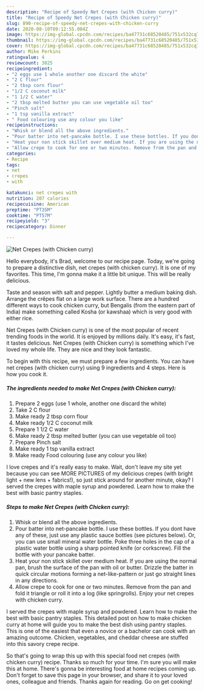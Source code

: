 ```yaml
---
description: "Recipe of Speedy Net Crepes (with Chicken curry)"
title: "Recipe of Speedy Net Crepes (with Chicken curry)"
slug: 890-recipe-of-speedy-net-crepes-with-chicken-curry
date: 2020-08-10T09:12:55.004Z
image: https://img-global.cpcdn.com/recipes/ba47731c68520485/751x532cq70/net-crepes-with-chicken-curry-recipe-main-photo.jpg
thumbnail: https://img-global.cpcdn.com/recipes/ba47731c68520485/751x532cq70/net-crepes-with-chicken-curry-recipe-main-photo.jpg
cover: https://img-global.cpcdn.com/recipes/ba47731c68520485/751x532cq70/net-crepes-with-chicken-curry-recipe-main-photo.jpg
author: Mike Perkins
ratingvalue: 4
reviewcount: 3025
recipeingredient:
- "2 eggs use 1 whole another one discard the white"
- "2 C flour"
- "2 tbsp corn flour"
- "1/2 C coconut milk"
- "1 1/2 C water"
- "2 tbsp melted butter you can use vegetable oil too"
- "Pinch salt"
- "1 tsp vanilla extract"
- " Food colouring use any colour you like"
recipeinstructions:
- "Whisk or blend all the above ingredients."
- "Pour batter into net-pancake bottle. I use these bottles. If you dont have any of these, just use any plastic sauce bottles (see pictures below). Or, you can use small mineral water bottle. Poke three holes in the cap of a plastic water bottle using a sharp pointed knife (or corkscrew). Fill the bottle with your pancake batter."
- "Heat your non stick skillet over medium heat. If you are using the normal pan, brush the surface of the pan with oil or butter. Drizzle the batter in quick circular motions forming a net-like-pattern or just go straight lines in any directions."
- "Allow crepe to cook for one or two minutes. Remove from the pan and fold it triangle or roll it into a log (like springrolls). Enjoy your net crepes with chicken curry."
categories:
- Recipe
tags:
- net
- crepes
- with

katakunci: net crepes with 
nutrition: 207 calories
recipecuisine: American
preptime: "PT35M"
cooktime: "PT57M"
recipeyield: "3"
recipecategory: Dinner

---
```



![Net Crepes (with Chicken curry)](https://img-global.cpcdn.com/recipes/ba47731c68520485/751x532cq70/net-crepes-with-chicken-curry-recipe-main-photo.jpg)

Hello everybody, it's Brad, welcome to our recipe page. Today, we're going to prepare a distinctive dish, net crepes (with chicken curry). It is one of my favorites. This time, I'm gonna make it a little bit unique. This will be really delicious.

Taste and season with salt and pepper. Lightly butter a medium baking dish. Arrange the crêpes flat on a large work surface. There are a hundred different ways to cook chicken curry, but Bengalis (from the eastern part of India) make something called Kosha (or kawshaa) which is very good with either rice.

Net Crepes (with Chicken curry) is one of the most popular of recent trending foods in the world. It is enjoyed by millions daily. It's easy, it's fast, it tastes delicious. Net Crepes (with Chicken curry) is something which I've loved my whole life. They are nice and they look fantastic.


To begin with this recipe, we must prepare a few ingredients. You can have net crepes (with chicken curry) using 9 ingredients and 4 steps. Here is how you cook it.

<!--inarticleads1-->

##### The ingredients needed to make Net Crepes (with Chicken curry):

1. Prepare 2 eggs (use 1 whole, another one discard the white)
1. Take 2 C flour
1. Make ready 2 tbsp corn flour
1. Make ready 1/2 C coconut milk
1. Prepare 1 1/2 C water
1. Make ready 2 tbsp melted butter (you can use vegetable oil too)
1. Prepare Pinch salt
1. Make ready 1 tsp vanilla extract
1. Make ready  Food colouring (use any colour you like)


I love crepes and it&#39;s really easy to make. Wait, don&#39;t leave my site yet because you can see MORE PICTURES of my delicious crepes (with bright light + new lens + fabrics!), so just stick around for another minute, okay? I served the crepes with maple syrup and powdered. Learn how to make the best with basic pantry staples. 

<!--inarticleads2-->

##### Steps to make Net Crepes (with Chicken curry):

1. Whisk or blend all the above ingredients.
1. Pour batter into net-pancake bottle. I use these bottles. If you dont have any of these, just use any plastic sauce bottles (see pictures below). Or, you can use small mineral water bottle. Poke three holes in the cap of a plastic water bottle using a sharp pointed knife (or corkscrew). Fill the bottle with your pancake batter.
1. Heat your non stick skillet over medium heat. If you are using the normal pan, brush the surface of the pan with oil or butter. Drizzle the batter in quick circular motions forming a net-like-pattern or just go straight lines in any directions.
1. Allow crepe to cook for one or two minutes. Remove from the pan and fold it triangle or roll it into a log (like springrolls). Enjoy your net crepes with chicken curry.


I served the crepes with maple syrup and powdered. Learn how to make the best with basic pantry staples. This detailed post on how to make chicken curry at home will guide you to make the best dish using pantry staples. This is one of the easiest that even a novice or a bachelor can cook with an amazing outcome. Chicken, vegetables, and cheddar cheese are stuffed into this savory crepe recipe. 

So that's going to wrap this up with this special food net crepes (with chicken curry) recipe. Thanks so much for your time. I'm sure you will make this at home. There's gonna be interesting food at home recipes coming up. Don't forget to save this page in your browser, and share it to your loved ones, colleague and friends. Thanks again for reading. Go on get cooking!
